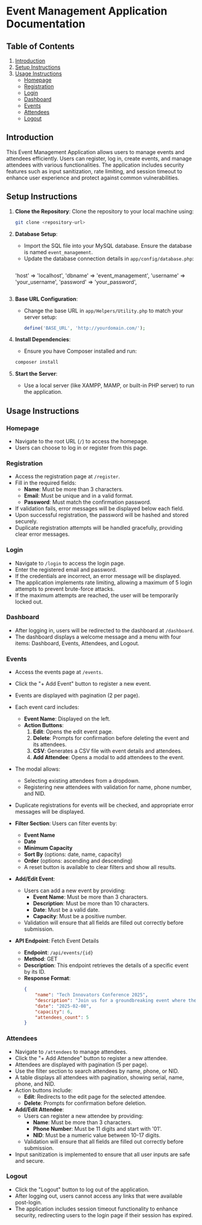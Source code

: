 # Event Management Application Documentation

## Table of Contents
1. [Introduction](#introduction)
2. [Setup Instructions](#setup-instructions)
3. [Usage Instructions](#usage-instructions)
   - [Homepage](#homepage)
   - [Registration](#registration)
   - [Login](#login)
   - [Dashboard](#dashboard)
   - [Events](#events)
   - [Attendees](#attendees)
   - [Logout](#logout)

## Introduction
This Event Management Application allows users to manage events and attendees efficiently. Users can register, log in, create events, and manage attendees with various functionalities. The application includes security features such as input sanitization, rate limiting, and session timeout to enhance user experience and protect against common vulnerabilities.

## Setup Instructions
1. **Clone the Repository**: 
   Clone the repository to your local machine using:
   ```bash
   git clone <repository-url>
   ```

2. **Database Setup**:
   - Import the SQL file into your MySQL database. Ensure the database is named `event_management`.
   - Update the database connection details in `app/config/database.php`:
     ```php
    'host' => 'localhost',
    'dbname' => 'event_management',
    'username' => 'your_username',
    'password' => 'your_password',
     ```

3. **Base URL Configuration**:
   - Change the base URL in `app/Helpers/Utility.php` to match your server setup:
     ```php
     define('BASE_URL', 'http://yourdomain.com/');
     ```

4. **Install Dependencies**:
   - Ensure you have Composer installed and run:
   ```bash
   composer install
   ```

5. **Start the Server**:
   - Use a local server (like XAMPP, MAMP, or built-in PHP server) to run the application.

## Usage Instructions

### Homepage
- Navigate to the root URL (`/`) to access the homepage.
- Users can choose to log in or register from this page.

### Registration
- Access the registration page at `/register`.
- Fill in the required fields:
  - **Name**: Must be more than 3 characters.
  - **Email**: Must be unique and in a valid format.
  - **Password**: Must match the confirmation password.
- If validation fails, error messages will be displayed below each field.
- Upon successful registration, the password will be hashed and stored securely.
- Duplicate registration attempts will be handled gracefully, providing clear error messages.

### Login
- Navigate to `/login` to access the login page.
- Enter the registered email and password.
- If the credentials are incorrect, an error message will be displayed.
- The application implements rate limiting, allowing a maximum of 5 login attempts to prevent brute-force attacks.
- If the maximum attempts are reached, the user will be temporarily locked out.

### Dashboard
- After logging in, users will be redirected to the dashboard at `/dashboard`.
- The dashboard displays a welcome message and a menu with four items: Dashboard, Events, Attendees, and Logout.

### Events
- Access the events page at `/events`.
- Click the "+ Add Event" button to register a new event.
- Events are displayed with pagination (2 per page).
- Each event card includes:
  - **Event Name**: Displayed on the left.
  - **Action Buttons**:
    1. **Edit**: Opens the edit event page.
    2. **Delete**: Prompts for confirmation before deleting the event and its attendees.
    3. **CSV**: Generates a CSV file with event details and attendees.
    4. **Add Attendee**: Opens a modal to add attendees to the event.
- The modal allows:
  - Selecting existing attendees from a dropdown.
  - Registering new attendees with validation for name, phone number, and NID.
- Duplicate registrations for events will be checked, and appropriate error messages will be displayed.
- **Filter Section**: Users can filter events by:
  - **Event Name**
  - **Date**
  - **Minimum Capacity**
  - **Sort By** (options: date, name, capacity)
  - **Order** (options: ascending and descending)
  - A reset button is available to clear filters and show all results.

- **Add/Edit Event**: 
  - Users can add a new event by providing:
    - **Event Name**: Must be more than 3 characters.
    - **Description**: Must be more than 10 characters.
    - **Date**: Must be a valid date.
    - **Capacity**: Must be a positive number.
  - Validation will ensure that all fields are filled out correctly before submission.
- **API Endpoint**: Fetch Event Details
  - **Endpoint**: `/api/events/{id}`
  - **Method**: GET
  - **Description**: This endpoint retrieves the details of a specific event by its ID.
  - **Response Format**:
    ```json
    {
        "name": "Tech Innovators Conference 2025",
        "description": "Join us for a groundbreaking event where the brightest minds in technology come together to discuss the latest advancements, share innovative ideas, and network with industry leaders. Featuring keynote speakers, panel discussions, and hands-on workshops.",
        "date": "2025-02-08",
        "capacity": 6,
        "attendees_count": 5
    }
    ```

### Attendees
- Navigate to `/attendees` to manage attendees.
- Click the "+ Add Attendee" button to register a new attendee.
- Attendees are displayed with pagination (5 per page).
- Use the filter section to search attendees by name, phone, or NID.
- A table displays all attendees with pagination, showing serial, name, phone, and NID.
- Action buttons include:
  - **Edit**: Redirects to the edit page for the selected attendee.
  - **Delete**: Prompts for confirmation before deletion.
- **Add/Edit Attendee**:
  - Users can register a new attendee by providing:
    - **Name**: Must be more than 3 characters.
    - **Phone Number**: Must be 11 digits and start with '01'.
    - **NID**: Must be a numeric value between 10-17 digits.
  - Validation will ensure that all fields are filled out correctly before submission.
- Input sanitization is implemented to ensure that all user inputs are safe and secure.

### Logout
- Click the "Logout" button to log out of the application.
- After logging out, users cannot access any links that were available post-login.
- The application includes session timeout functionality to enhance security, redirecting users to the login page if their session has expired.

